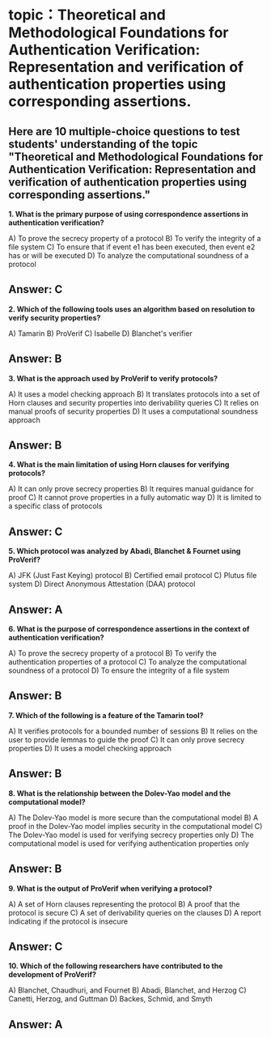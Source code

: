 # topic：Theoretical and Methodological Foundations for Authentication Verification: Representation and verification of authentication properties using corresponding assertions.

Here are 10 multiple-choice questions to test students' understanding of the topic "Theoretical and Methodological Foundations for Authentication Verification: Representation and verification of authentication properties using corresponding assertions."
---
**1. What is the primary purpose of using correspondence assertions in authentication verification?**

A) To prove the secrecy property of a protocol
B) To verify the integrity of a file system
C) To ensure that if event e1 has been executed, then event e2 has or will be executed
D) To analyze the computational soundness of a protocol

**Answer:** C
---
**2. Which of the following tools uses an algorithm based on resolution to verify security properties?**

A) Tamarin
B) ProVerif
C) Isabelle
D) Blanchet's verifier

**Answer:** B
---
**3. What is the approach used by ProVerif to verify protocols?**

A) It uses a model checking approach
B) It translates protocols into a set of Horn clauses and security properties into derivability queries
C) It relies on manual proofs of security properties
D) It uses a computational soundness approach

**Answer:** B
---
**4. What is the main limitation of using Horn clauses for verifying protocols?**

A) It can only prove secrecy properties
B) It requires manual guidance for proof
C) It cannot prove properties in a fully automatic way
D) It is limited to a specific class of protocols

**Answer:** C
---
**5. Which protocol was analyzed by Abadi, Blanchet & Fournet using ProVerif?**

A) JFK (Just Fast Keying) protocol
B) Certified email protocol
C) Plutus file system
D) Direct Anonymous Attestation (DAA) protocol

**Answer:** A
---
**6. What is the purpose of correspondence assertions in the context of authentication verification?**

A) To prove the secrecy property of a protocol
B) To verify the authentication properties of a protocol
C) To analyze the computational soundness of a protocol
D) To ensure the integrity of a file system

**Answer:** B
---
**7. Which of the following is a feature of the Tamarin tool?**

A) It verifies protocols for a bounded number of sessions
B) It relies on the user to provide lemmas to guide the proof
C) It can only prove secrecy properties
D) It uses a model checking approach

**Answer:** B
---
**8. What is the relationship between the Dolev-Yao model and the computational model?**

A) The Dolev-Yao model is more secure than the computational model
B) A proof in the Dolev-Yao model implies security in the computational model
C) The Dolev-Yao model is used for verifying secrecy properties only
D) The computational model is used for verifying authentication properties only

**Answer:** B
---
**9. What is the output of ProVerif when verifying a protocol?**

A) A set of Horn clauses representing the protocol
B) A proof that the protocol is secure
C) A set of derivability queries on the clauses
D) A report indicating if the protocol is insecure

**Answer:** C
---
**10. Which of the following researchers have contributed to the development of ProVerif?**

A) Blanchet, Chaudhuri, and Fournet
B) Abadi, Blanchet, and Herzog
C) Canetti, Herzog, and Guttman
D) Backes, Schmid, and Smyth

**Answer:** A
---